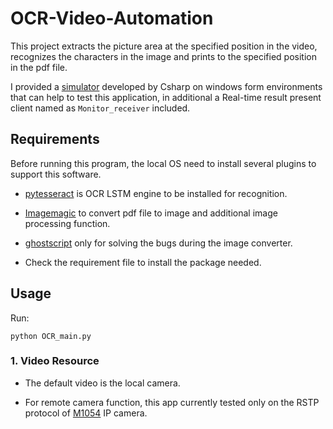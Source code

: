 # OCR-Video-Automation

This project extracts the picture area at the specified position in the video, recognizes the characters in the image and prints to the specified position in the pdf file. 

I provided a [simulator](https://github.com/Gaopeng-Bai/OCR_Simulator.git) developed by Csharp on windows form environments that can help to test this application, in additional a Real-time result present client named as ```Monitor_receiver``` included.

## Requirements

Before running this program, the local OS need to install several plugins to support this software.

* [pytesseract](https://digi.bib.uni-mannheim.de/tesseract/tesseract-ocr-w64-setup-v4.0.0-beta.1.20180414.exe) is OCR LSTM engine to be installed for recognition.

* [Imagemagic](http://docs.wand-py.org/en/latest/guide/install.html#install-imagemagick-on-windows) to convert pdf file to image and additional image processing function.

* [ghostscript](https://www.ghostscript.com/download/gsdnld.html) only for solving the bugs during the image converter.

* Check the requirement file to install the package needed.

## Usage

 Run:

    python OCR_main.py

### 1. Video Resource

* The default video is the local camera. 

* For remote camera function, this app currently tested only on the RSTP protocol of [M1054](https://www.axis.com/products/axis-m1054) IP camera. 